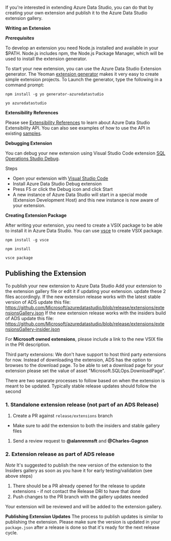 If you're interested in extending Azure Data Studio, you can do that by creating your own extension and publish it to the Azure Data Studio extension gallery.

**Writing an Extension**

***Prerequisites***

To develop an extension you need Node.js installed and available in your $PATH. Node.js includes npm, the Node.js Package Manager, which will be used to install the extension generator.

To start your new extension, you can use the Azure Data Studio Extension generator. The Yeoman [extension generator](https://www.npmjs.com/package/generator-azuredatastudio) makes it very easy to create simple extension projects. To Launch the generator, type the following in a command prompt:

`npm install -g yo generator-azuredatastudio`

`yo azuredatastudio`


**Extensibility References**

Please see [Extensibility References](https://github.com/Microsoft/azuredatastudio/wiki/Getting-started-with-Extensibility) to learn about Azure Data Studio Extensibility API. You can also see examples of how to use the API in existing [samples](https://github.com/Microsoft/azuredatastudio/tree/master/samples).


**Debugging Extension**

You can debug your new extension using Visual Studio Code extension [SQL Operations Studio Debug](https://github.com/kevcunnane/sqlops-debug).

Steps
- Open your extension with [Visual Studio Code](https://code.visualstudio.com/)
- Install Azure Data Studio Debug extension
- Press F5 or click the Debug icon and click Start
- A new instance of Azure Data Studio will start in a special mode (Extension Development Host) and this new instance is now aware of your extension.


**Creating Extension Package**

After writing your extension, you need to create a VSIX package to be able to install it in Azure Data Studio. You can use [vsce](https://github.com/Microsoft/vscode-vsce) to create VSIX package.

`npm install -g vsce`

`npm install`

`vsce package`


## **Publishing the Extension**

To publish your new extension to Azure Data Studio
Add your extension to the extension gallery file or edit it if updating your extension. update these 2 files accordingly.
If the new extension release works with the latest stable version of ADS update this file: https://github.com/Microsoft/azuredatastudio/blob/release/extensions/extensionsGallery.json
If the new extension release works with the insiders build of ADS update this file:
https://github.com/Microsoft/azuredatastudio/blob/release/extensions/extensionsGallery-insider.json

For **Microsoft owned extensions**, please include a link to the new VSIX file in the PR description.

Third party extensions:
We don't have support to host third party extensions for now. Instead of downloading the extension, ADS has the option to browses to the download page. To be able to set a download page for your extension please set the value of asset "Microsoft.SQLOps.DownloadPage".

There are two separate processes to follow based on when the extension is meant to be updated. Typically stable release updates should follow the second
### 1. Standalone extension release (not part of an ADS Release)

1. Create a PR against `release/extensions` branch
  * Make sure to add the extension to both the insiders and stable gallery files
1. Send a review request to **@alanrenmsft** and **@Charles-Gagnon**

### 2. Extension release as part of ADS release

*Note* It's suggested to publish the new version of the extension to the Insiders gallery as soon as you have it for early testing/validation (see above steps)
1. There should be a PR already opened for the release to update extensions - if not contact the Release DRI to have that done
1. Push changes to the PR branch with the gallery updates needed

Your extension will be reviewed and will be added to the extension gallery.

**Publishing Extension Updates**
The process to publish updates is similar to publishing the extension. Please make sure the version is updated in your `package.json` after a release is done so that it's ready for the next release cycle. 
